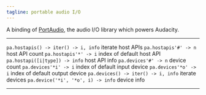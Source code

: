 ```yaml
---
tagline: portable audio I/O
---
```


A binding of [PortAudio](http://portaudio.com/), the audio I/O library
which powers Audacity.

------------------------------------------ ------------------------------------------
`pa.hostapis() -> iter() -> i, info`       iterate host APIs
`pa.hostapis'#' -> n`                      host API count
`pa.hostapis'*' -> i`                      index of default host API
`pa.hostapi([i|type]) -> info`             host API info
`pa.devices'#' -> n`                       device count
`pa.devices'*i' -> i`                      index of default input device
`pa.devices'*o' -> i`                      index of default output device
`pa.devices() -> iter() -> i, info`        iterate devices
`pa.device('*i', '*o', i) -> info`         device info

------------------------------------------ ------------------------------------------

